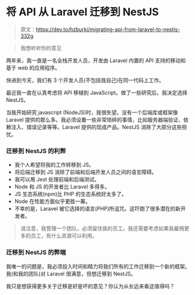 # 将 API 从 Laravel 迁移到 NestJS

> 原文：<https://dev.to/hzburki/migrating-api-from-laravel-to-nestjs-332g>

> 我想听听你的意见

两年来，我一直是一名全栈开发人员，开发由 Laravel 内置的 API 支持的移动和基于 web 的应用程序。

快进到今天，我们有 3 个开发人员(不包括我自己)在同一代码上工作。

最近我一直在认真考虑将 API 移植到 JavaScript。做了一些研究后，我决定选择 NestJS。

当我开始研究 javascript (NodeJS)时，我很失望。没有一个后端库或框架像 Laravel 提供的那么多。我必须设置一些非常琐碎的事情，比如服务器端验证、依赖注入、错误记录等等。Laravel 提供的现成产品。NestJS 消除了大部分这些担忧。

### 迁移到 NestJS 的利弊

*   我个人希望将我的工作转移到 JS。
*   将后端迁移到 JS 消除了前端和后端开发人员之间的语言障碍。
*   我可以用 Jest 处理前端和后端测试。
*   Node 和 JS 的开发者比 Laravel 多得多。
*   JS 生态系统(npm)比 PHP 的生态系统好太多了。
*   Node 在性能方面似乎更胜一筹。
*   不幸的是，Laravel 被它选择的语言(PHP)所诅咒。这吓跑了很多潜在的新开发者。

> 请注意，我管理一个团队，必须留住我的员工。我还需要考虑如果我雇佣更多的员工，有什么资源可以利用。

### 迁移到 NestJS 的弊端

我唯一的问题是，我必须投入时间和精力将我们所有的工作迁移到一个新的框架。我(和我的团队)对 Laravel 很满意，但想迁移到 NestJS。

我只是想获得更多关于迁移是好是坏的意见？你认为从长远来看这值得吗？